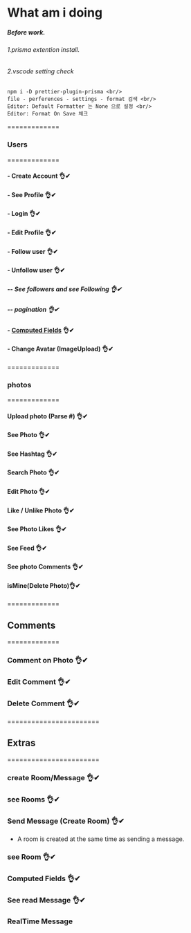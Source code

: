# What am i doing

##### Before work.

###### 1.prisma extention install.

###### 2.vscode setting check

```
npm i -D prettier-plugin-prisma <br/>
file - perferences - settings - format 검색 <br/>
Editor: Default Formatter 는 None 으로 설정 <br/>
Editor: Format On Save 체크

```

=============

### Users

=============

#### - Create Account 👌✔

#### - See Profile 👌✔

#### - Login 👌✔

#### - Edit Profile 👌✔

#### - Follow user 👌✔

#### - Unfollow user 👌✔

##### -- See followers and see Following 👌✔

##### -- pagination 👌✔

#### - [Computed Fields](https://github.com/jhclass/instarclone-backend/commit/84ff69677c1bf604ccb47698b42ea04d50f91405) 👌✔

#### - Change Avatar (ImageUpload) 👌✔

=============

### photos

=============

#### Upload photo (Parse #) 👌✔

#### See Photo 👌✔

#### See Hashtag 👌✔

#### Search Photo 👌✔

#### Edit Photo 👌✔

#### Like / Unlike Photo 👌✔

#### See Photo Likes 👌✔

#### See Feed 👌✔

#### See photo Comments 👌✔

#### isMine(Delete Photo)👌✔

=============

## Comments

=============

### Comment on Photo 👌✔

### Edit Comment 👌✔

### Delete Comment 👌✔

=======================

## Extras

=======================

### create Room/Message 👌✔

### see Rooms 👌✔

### Send Message (Create Room) 👌✔

- A room is created at the same time as sending a message.

### see Room 👌✔

### Computed Fields 👌✔

### See read Message 👌✔

### RealTime Message
